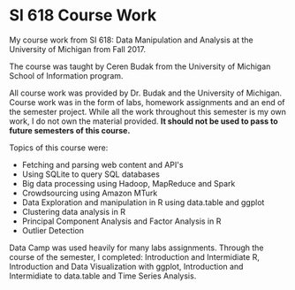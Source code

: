 # SI 618 Course Work
My course work from SI 618: Data Manipulation and Analysis at the University of Michigan from Fall 2017.

The course was taught by Ceren Budak from the University of Michigan School of Information program. 

All course work was provided by Dr. Budak and the University of Michigan. Course work was in the form of labs, homework assignments and an end of the semester project. While all the work throughout this semester is my own work, I do not own the material provided. **It should not be used to pass to future semesters of this course.**

Topics of this course were:

* Fetching and parsing web content and API's
* Using SQLite to query SQL databases
* Big data processing using Hadoop, MapReduce and Spark
* Crowdsourcing using Amazon MTurk
* Data Exploration and manipulation in R using data.table and ggplot
* Clustering data analysis in R
* Principal Component Analysis and Factor Analysis in R
* Outlier Detection

Data Camp was used heavily for many labs assignments. Through the course of the semester, I completed: Introduction and Intermidiate R, Introduction and Data Visualization with ggplot, Introduction and Intermidiate to data.table and Time Series Analysis.
